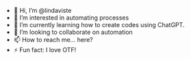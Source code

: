 - 👋 Hi, I’m @lindaviste
- 👀 I’m interested in automating processes
- 🌱 I’m currently learning how to create codes using ChatGPT.
- 💞️ I’m looking to collaborate on automation
- 📫 How to reach me... here?
- ⚡ Fun fact: I love OTF!

<!---
lindaviste/lindaviste is a ✨ special ✨ repository because its `README.md` (this file) appears on your GitHub profile.
You can click the Preview link to take a look at your changes.
--->
